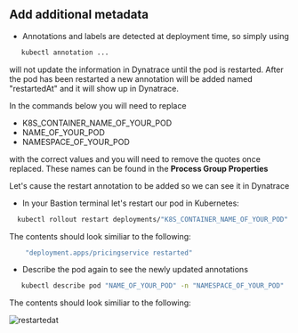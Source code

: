 ## Add additional metadata

- Annotations and labels are detected at deployment time, so simply using 

```bash
   kubectl annotation ...
   ```

will not update the information in Dynatrace until the pod is restarted.  After the pod has been restarted a new annotation will be added named "restartedAt" and it will show up in Dynatrace.

In the commands below you will need to replace 

- K8S\_CONTAINER\_NAME\_OF\_YOUR\_POD
- NAME\_OF\_YOUR\_POD
- NAMESPACE\_OF\_YOUR\_POD

with the correct values and you will need to remove the quotes once replaced.
These names can be found in the **Process Group Properties**

Let's cause the restart annotation to be added so we can see it in Dynatrace

- In your Bastion terminal let's restart our pod in Kubernetes:

 ```bash
   kubectl rollout restart deployments/"K8S_CONTAINER_NAME_OF_YOUR_POD" -n "NAMESPACE_OF_YOUR_POD"
   ```
The contents should look similiar to the following:

```bash
    "deployment.apps/pricingservice restarted​"
   ```

- Describe the pod again to see the newly updated annotations

```bash
   kubectl describe pod "NAME_OF_YOUR_POD" -n "NAMESPACE_OF_YOUR_POD"
   ```   
   
The contents should look similiar to the following:

![restartedat](../../assets/images/restartedat.png)
